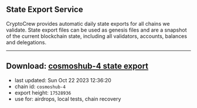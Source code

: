 ## State Export Service
CryptoCrew provides automatic daily state exports for all chains we validate. State export files can be used as genesis files and are a snapshot of the current blockchain state, including all validators, accounts, balances and delegations.

---
**Download: [cosmoshub-4 state export](https://dl.ccvalidators.com/SERVICE/cosmoshub/cosmoshub-4_export_17528936.json)**
---

- last updated: Sun Oct 22 2023 12:36:20
- chain id: `cosmoshub-4`
- export height: `17528936`
- use for: airdrops, local tests, chain recovery
